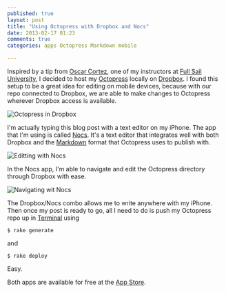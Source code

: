 ```yaml
---
published: true
layout: post
title: "Using Octopress with Dropbox and Nocs"
date: 2013-02-17 01:23
comments: true
categories: apps Octopress Markdown mobile

---
```


Inspired by a tip from [Oscar Cortez](http://www.drastudio.com), one of my instructors at [Full Sail University](http://www.fullsail.edu), I decided to host my [Octopress](http://octopress.org) locally on [Dropbox](http://www.dropbox.com). I found this setup to be a great idea for editing on mobile devices, because with our repo connected to Dropbox, we are able to make changes to Octopress wherever Dropbox access is available.

![Octopress in Dropbox](http://i.imgur.com/tSVfJ6v.png?1)

I'm actually typing this blog post with a text editor on my iPhone. The app that I'm using is called [Nocs](http://www.wisp.com/nocs/). It's a text editor that integrates well with both Dropbox and the [Markdown](http://daringfireball.net/projects/markdown/) format that Octopress uses to publish with.

![Editting with Nocs](http://i.imgur.com/nooAe2Z.png?1)

In the Nocs app, I'm able to navigate and edit the Octopress directory through Dropbox with ease.

![Navigating wit Nocs](http://i.imgur.com/XV1xj25.png?1)

The Dropbox/Nocs combo allows me to write anywhere with my iPhone. Then once my post is ready to go, all I need to do is push my Octopress repo up in [Terminal]("http://en.wikipedia.org/wiki/Terminal_(OS_X)") using 

<pre><code>$ rake generate</code></pre>

and

<pre><code>$ rake deploy</code></pre>

Easy.

Both apps are available for free at the [App Store](https://itunes.apple.com/us/genre/ios/id36?mt=8).

